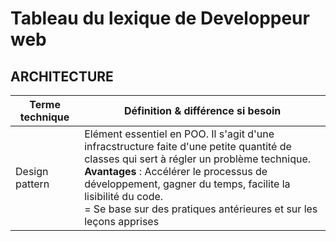 # Tableau du lexique de Developpeur web

## ARCHITECTURE

| Terme technique  | Définition & différence si besoin |
| - | - |
| Design pattern | Elément essentiel en POO. Il s'agit d'une infracstructure faite d'une petite quantité de classes qui sert à régler un problème technique. <br> **Avantages** : Accélérer le processus de développement, gagner du temps, facilite la lisibilité du code. <br>   = Se base sur des pratiques antérieures et sur les leçons apprises  |